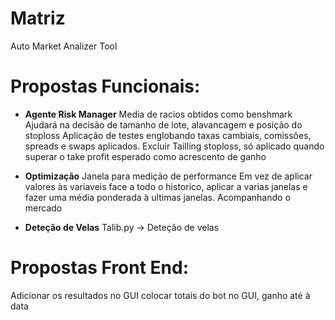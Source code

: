# Matriz
 Auto Market Analizer Tool



# Propostas Funcionais:

* __Agente Risk Manager__
Media de racios obtidos como benshmark
Ajudará na decisão de tamanho de lote, alavancagem e posição do stoploss 
Aplicação de testes englobando taxas cambiais, comissões, spreads e swaps aplicados.
Excluir Tailling stoploss, só aplicado quando superar o take profit esperado como acrescento de ganho 

* __Optimização__
Janela para medição de performance
Em vez de aplicar valores às variaveis face a todo o historico, aplicar a varias janelas e fazer uma média ponderada à ultimas janelas. Acompanhando o mercado

* __Deteção de Velas__
Talib.py -> Deteção de velas


# Propostas Front End:

Adicionar os resultados no GUI
colocar totais do bot no GUI, ganho até à data

